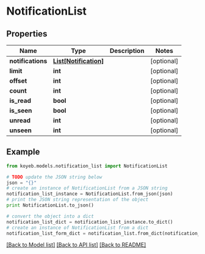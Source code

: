 # NotificationList


## Properties
Name | Type | Description | Notes
------------ | ------------- | ------------- | -------------
**notifications** | [**List[Notification]**](Notification.md) |  | [optional] 
**limit** | **int** |  | [optional] 
**offset** | **int** |  | [optional] 
**count** | **int** |  | [optional] 
**is_read** | **bool** |  | [optional] 
**is_seen** | **bool** |  | [optional] 
**unread** | **int** |  | [optional] 
**unseen** | **int** |  | [optional] 

## Example

```python
from koyeb.models.notification_list import NotificationList

# TODO update the JSON string below
json = "{}"
# create an instance of NotificationList from a JSON string
notification_list_instance = NotificationList.from_json(json)
# print the JSON string representation of the object
print NotificationList.to_json()

# convert the object into a dict
notification_list_dict = notification_list_instance.to_dict()
# create an instance of NotificationList from a dict
notification_list_form_dict = notification_list.from_dict(notification_list_dict)
```
[[Back to Model list]](../README.md#documentation-for-models) [[Back to API list]](../README.md#documentation-for-api-endpoints) [[Back to README]](../README.md)


